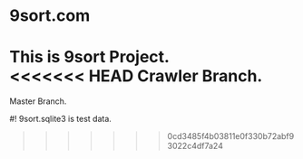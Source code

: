 # 9sort.com
This is 9sort Project.  
<<<<<<< HEAD
Crawler Branch.
=======
Master Branch.  

#!
9sort.sqlite3 is test data.
>>>>>>> 0cd3485f4b03811e0f330b72abf93022c4df7a24
